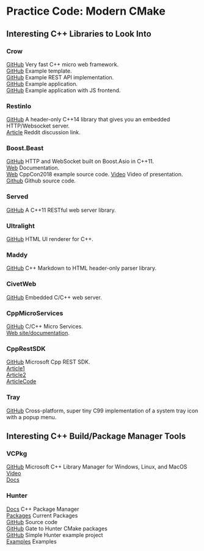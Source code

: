 # Practice Code: Modern CMake

## Interesting C++ Libraries to Look Into
### Crow
[GitHub](https://github.com/ipkn/crow) Very fast C++ micro web framework.<br/>
[GitHub](https://github.com/jolks/crow-template) Example template.<br/>
[GitHub](https://github.com/ssaket/cgal-crow) Example REST API implementation.<br/>
[GitHub](https://github.com/bpdesilva/CppWebServer) Example application.<br/>
[GitHub](https://github.com/micwypych/wd-cpp) Example application with JS frontend.

### RestinIo
[GitHub](https://github.com/Stiffstream/restinio) A header-only C++14 library that gives you an embedded HTTP/Websocket server.<br/>
[Article](https://www.reddit.com/r/cpp/comments/7mb4iw/transitioning_from_a_nodejs_heavy_backend_to_c/) Reddit discussion link.

### Boost.Beast
[GitHub](https://github.com/boostorg/beast) HTTP and WebSocket built on Boost.Asio in C++11.<br/>
[Web](http://www.boost.org/libs/beast) Documentation.<br/>
[Web](https://www.boost.org/doc/libs/1_69_0/libs/beast/example/cppcon2018/) CppCon2018 example source code.
[Video](https://youtu.be/7FQwAjELMek) Video of presentation.
[Github](https://github.com/vinniefalco/CppCon2018) Github source code.

### Served
[GitHub](https://github.com/meltwater/served) A C++11 RESTful web server library.

### Ultralight
[GitHub](https://github.com/ultralight-ux/ultralight) HTML UI renderer for C++.

### Maddy
[GitHub](https://github.com/progsource/maddy) C++ Markdown to HTML header-only parser library.

### CivetWeb
[GitHub](https://github.com/civetweb/civetweb) Embedded C/C++ web server.

### CppMicroServices
[GitHub](https://github.com/CppMicroServices/CppMicroServices) C/C++ Micro Services.<br/>
[Web site/documentation](http://cppmicroservices.org/).

### CppRestSDK
[GitHub](https://github.com/Microsoft/cpprestsdk) Microsoft Cpp REST SDK.<br/>
[Article1](https://medium.com/audelabs/modern-c-micro-service-implementation-rest-api-b499ffeaf898)<br/>
[Article2](https://medium.com/audelabs/modern-c-micro-serivce-rest-api-part-ii-7be067440ca8)<br/>
[ArticleCode](https://github.com/ivanmejiarocha/micro-service)

### Tray
[GitHub](https://github.com/zserge/tray) Cross-platform, super tiny C99 implementation of a system tray icon with a popup menu.


## Interesting C++ Build/Package Manager Tools
### VCPkg
[GitHub](https://github.com/Microsoft/vcpkg) Microsoft C++ Library Manager for Windows, Linux, and MacOS<br/>
[Video](https://github.com/Microsoft/vcpkg)<br/>
[Docs](https://vcpkg.readthedocs.io/en/latest/)

### Hunter
[Docs](https://docs.hunter.sh/en/latest/index.html) C++ Package Manager<br/>
[Packages](https://docs.hunter.sh/en/latest/packages.html) Current Packages<br/>
[GitHub](https://github.com/ruslo/hunter) Source code<br/>
[GitHub](https://github.com/hunter-packages/gate) Gate to Hunter CMake packages<br/>
[GitHub](https://github.com/forexample/hunter-simple) Simple Hunter example project<br/>
[Examples](https://github.com/ruslo/hunter/tree/master/examples) Examples